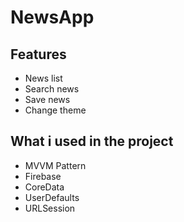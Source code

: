 # NewsApp

## Features

- News list
- Search news
- Save news
- Change theme

## What i used in the project

- MVVM Pattern
- Firebase
- CoreData
- UserDefaults
- URLSession
